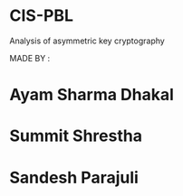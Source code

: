 # CIS-PBL
Analysis of asymmetric key cryptography 

MADE BY :
# Ayam Sharma Dhakal
# Summit Shrestha
# Sandesh Parajuli
